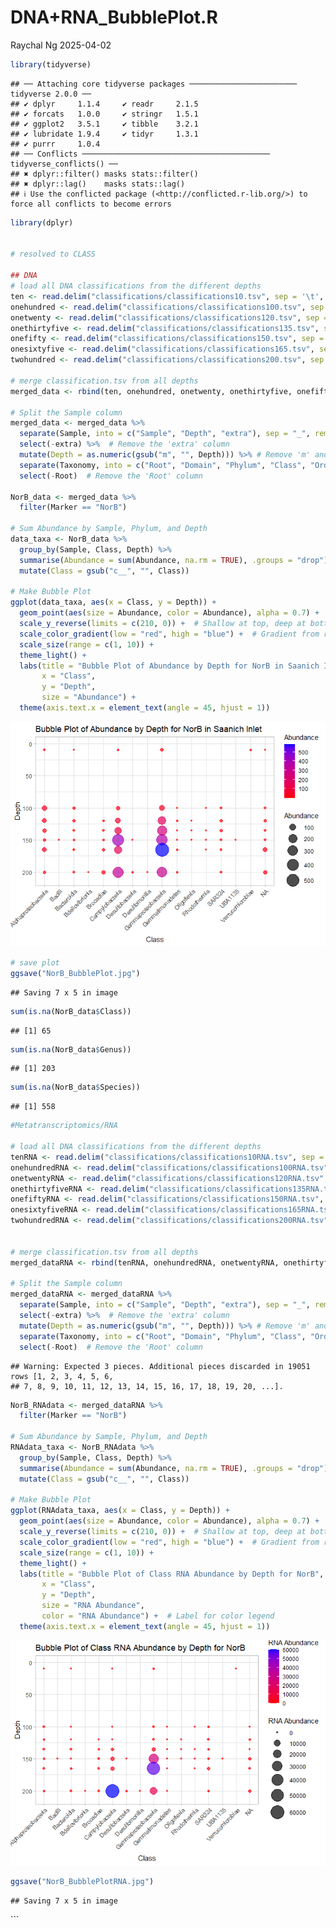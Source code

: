 DNA+RNA_BubblePlot.R
================
Raychal Ng
2025-04-02

``` r
library(tidyverse)
```

    ## ── Attaching core tidyverse packages ──────────────────────── tidyverse 2.0.0 ──
    ## ✔ dplyr     1.1.4     ✔ readr     2.1.5
    ## ✔ forcats   1.0.0     ✔ stringr   1.5.1
    ## ✔ ggplot2   3.5.1     ✔ tibble    3.2.1
    ## ✔ lubridate 1.9.4     ✔ tidyr     1.3.1
    ## ✔ purrr     1.0.4     
    ## ── Conflicts ────────────────────────────────────────── tidyverse_conflicts() ──
    ## ✖ dplyr::filter() masks stats::filter()
    ## ✖ dplyr::lag()    masks stats::lag()
    ## ℹ Use the conflicted package (<http://conflicted.r-lib.org/>) to force all conflicts to become errors

``` r
library(dplyr)


# resolved to CLASS

## DNA
# load all DNA classifications from the different depths
ten <- read.delim("classifications/classifications10.tsv", sep = '\t', header = TRUE) 
onehundred <- read.delim("classifications/classifications100.tsv", sep = '\t', header = TRUE)
onetwenty <- read.delim("classifications/classifications120.tsv", sep = '\t', header = TRUE)
onethirtyfive <- read.delim("classifications/classifications135.tsv", sep = '\t', header = TRUE)
onefifty <- read.delim("classifications/classifications150.tsv", sep = '\t', header = TRUE)
onesixtyfive <- read.delim("classifications/classifications165.tsv", sep = '\t', header = TRUE)
twohundred <- read.delim("classifications/classifications200.tsv", sep = '\t', header = TRUE)

# merge classification.tsv from all depths 
merged_data <- rbind(ten, onehundred, onetwenty, onethirtyfive, onefifty, onesixtyfive, twohundred)

# Split the Sample column
merged_data <- merged_data %>%
  separate(Sample, into = c("Sample", "Depth", "extra"), sep = "_", remove = FALSE) %>%
  select(-extra) %>%  # Remove the 'extra' column
  mutate(Depth = as.numeric(gsub("m", "", Depth))) %>% # Remove 'm' and convert to numeric
  separate(Taxonomy, into = c("Root", "Domain", "Phylum", "Class", "Order", "Family", "Genus", "Species"), sep = ";", fill = "right") %>%
  select(-Root)  # Remove the 'Root' column

NorB_data <- merged_data %>%
  filter(Marker == "NorB")

# Sum Abundance by Sample, Phylum, and Depth
data_taxa <- NorB_data %>%
  group_by(Sample, Class, Depth) %>%
  summarise(Abundance = sum(Abundance, na.rm = TRUE), .groups = "drop") %>%
  mutate(Class = gsub("c__", "", Class))

# Make Bubble Plot
ggplot(data_taxa, aes(x = Class, y = Depth)) +
  geom_point(aes(size = Abundance, color = Abundance), alpha = 0.7) +  # Map color to Abundance
  scale_y_reverse(limits = c(210, 0)) +  # Shallow at top, deep at bottom
  scale_color_gradient(low = "red", high = "blue") +  # Gradient from red (low) to blue (high)
  scale_size(range = c(1, 10)) +
  theme_light() +
  labs(title = "Bubble Plot of Abundance by Depth for NorB in Saanich Inlet",
       x = "Class",
       y = "Depth",
       size = "Abundance") +
  theme(axis.text.x = element_text(angle = 45, hjust = 1))
```

![](DNA+RNA_BubblePlot_Raychal_files/figure-gfm/unnamed-chunk-1-1.png)<!-- -->

``` r
# save plot
ggsave("NorB_BubblePlot.jpg")
```

    ## Saving 7 x 5 in image

``` r
sum(is.na(NorB_data$Class))
```

    ## [1] 65

``` r
sum(is.na(NorB_data$Genus))
```

    ## [1] 203

``` r
sum(is.na(NorB_data$Species))
```

    ## [1] 558

``` r
#Metatranscriptomics/RNA

# load all DNA classifications from the different depths
tenRNA <- read.delim("classifications/classifications10RNA.tsv", sep = '\t', header = TRUE) 
onehundredRNA <- read.delim("classifications/classifications100RNA.tsv", sep = '\t', header = TRUE)
onetwentyRNA <- read.delim("classifications/classifications120RNA.tsv", sep = '\t', header = TRUE)
onethirtyfiveRNA <- read.delim("classifications/classifications135RNA.tsv", sep = '\t', header = TRUE)
onefiftyRNA <- read.delim("classifications/classifications150RNA.tsv", sep = '\t', header = TRUE)
onesixtyfiveRNA <- read.delim("classifications/classifications165RNA.tsv", sep = '\t', header = TRUE)
twohundredRNA <- read.delim("classifications/classifications200RNA.tsv", sep = '\t', header = TRUE)


# merge classification.tsv from all depths 
merged_dataRNA <- rbind(tenRNA, onehundredRNA, onetwentyRNA, onethirtyfiveRNA, onefiftyRNA, onesixtyfiveRNA, twohundredRNA)

# Split the Sample column
merged_dataRNA <- merged_dataRNA %>%
  separate(Sample, into = c("Sample", "Depth", "extra"), sep = "_", remove = FALSE) %>%
  select(-extra) %>%  # Remove the 'extra' column
  mutate(Depth = as.numeric(gsub("m", "", Depth))) %>% # Remove 'm' and convert to numeric
  separate(Taxonomy, into = c("Root", "Domain", "Phylum", "Class", "Order", "Family", "Genus", "Species"), sep = ";", fill = "right") %>%
  select(-Root)  # Remove the 'Root' column
```

    ## Warning: Expected 3 pieces. Additional pieces discarded in 19051 rows [1, 2, 3, 4, 5, 6,
    ## 7, 8, 9, 10, 11, 12, 13, 14, 15, 16, 17, 18, 19, 20, ...].

``` r
NorB_RNAdata <- merged_dataRNA %>%
  filter(Marker == "NorB")

# Sum Abundance by Sample, Phylum, and Depth
RNAdata_taxa <- NorB_RNAdata %>%
  group_by(Sample, Class, Depth) %>%
  summarise(Abundance = sum(Abundance, na.rm = TRUE), .groups = "drop") %>%
  mutate(Class = gsub("c__", "", Class))

# Make Bubble Plot
ggplot(RNAdata_taxa, aes(x = Class, y = Depth)) +
  geom_point(aes(size = Abundance, color = Abundance), alpha = 0.7) +  # Map color to Abundance
  scale_y_reverse(limits = c(210, 0)) +  # Shallow at top, deep at bottom
  scale_color_gradient(low = "red", high = "blue") +  # Gradient from red (low) to blue (high)
  scale_size(range = c(1, 10)) +
  theme_light() +
  labs(title = "Bubble Plot of Class RNA Abundance by Depth for NorB",
       x = "Class",
       y = "Depth",
       size = "RNA Abundance",
       color = "RNA Abundance") +  # Label for color legend
  theme(axis.text.x = element_text(angle = 45, hjust = 1))
```

![](DNA+RNA_BubblePlot_Raychal_files/figure-gfm/unnamed-chunk-1-2.png)<!-- -->

``` r
ggsave("NorB_BubblePlotRNA.jpg")
```

    ## Saving 7 x 5 in image

\`\`\`
